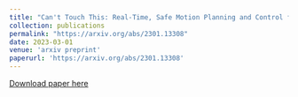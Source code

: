 ```yaml
---
title: "Can't Touch This: Real-Time, Safe Motion Planning and Control for Manipulators Under Uncertainty"
collection: publications
permalink: "https://arxiv.org/abs/2301.13308"
date: 2023-03-01
venue: 'arxiv preprint'
paperurl: 'https://arxiv.org/abs/2301.13308'
---
```


[Download paper here](https://arxiv.org/abs/2301.13308)